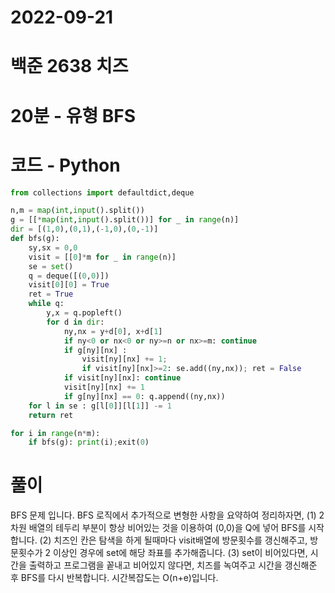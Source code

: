 # 2022-09-21

# 백준 2638 치즈

# 20분 - 유형 BFS

# 코드 - Python

```python
from collections import defaultdict,deque

n,m = map(int,input().split())
g = [[*map(int,input().split())] for _ in range(n)]
dir = [(1,0),(0,1),(-1,0),(0,-1)]
def bfs(g):
    sy,sx = 0,0
    visit = [[0]*m for _ in range(n)]
    se = set()
    q = deque([(0,0)])
    visit[0][0] = True
    ret = True
    while q:
        y,x = q.popleft()
        for d in dir:
            ny,nx = y+d[0], x+d[1]
            if ny<0 or nx<0 or ny>=n or nx>=m: continue
            if g[ny][nx] :
                visit[ny][nx] += 1;
                if visit[ny][nx]>=2: se.add((ny,nx)); ret = False
            if visit[ny][nx]: continue
            visit[ny][nx] += 1
            if g[ny][nx] == 0: q.append((ny,nx))
    for l in se : g[l[0]][l[1]] -= 1
    return ret

for i in range(n*m):
    if bfs(g): print(i);exit(0)

```

# 풀이

BFS 문제 입니다.
BFS 로직에서 추가적으로 변형한 사항을 요약하여 정리하자면,
(1) 2차원 배열의 테두리 부분이 항상 비어있는 것을 이용하여 (0,0)을 Q에 넣어 BFS를 시작합니다.
(2) 치즈인 칸은 탐색을 하게 될때마다 visit배열에 방문횟수를 갱신해주고, 방문횟수가 2 이상인 경우에 set에 해당 좌표를 추가해줍니다.
(3)
set이 비어있다면, 시간을 출력하고 프로그램을 꽅내고
비어있지 않다면, 치즈를 녹여주고 시간을 갱신해준 후 BFS를 다시 반복합니다.
시간복잡도는 O(n+e)입니다.
